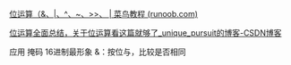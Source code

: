 [位运算（&、|、^、~、>>、 | 菜鸟教程 (runoob.com)](https://www.runoob.com/w3cnote/bit-operation.html)

[位运算全面总结，关于位运算看这篇就够了_unique_pursuit的博客-CSDN博客](https://blog.csdn.net/hzf0701/article/details/117359478)

应用
掩码
16进制最形象
&：按位与，比较是否相同


